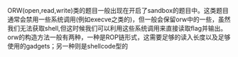 ORW(open,read,write)类的题目一般出现在开启了sandbox的题目中。这类题目通常会禁用一些系统调用(例如execve之类的)，但一般会保留orw中的一些，虽然我们无法获取shell,但这时候我们可以利用这些系统调用来直接读取flag并输出。
orw的构造方法一般有两种，一种是ROP链形式，这需要足够的读入长度以及足够使用的gadgets；另一种则是shellcode型的
